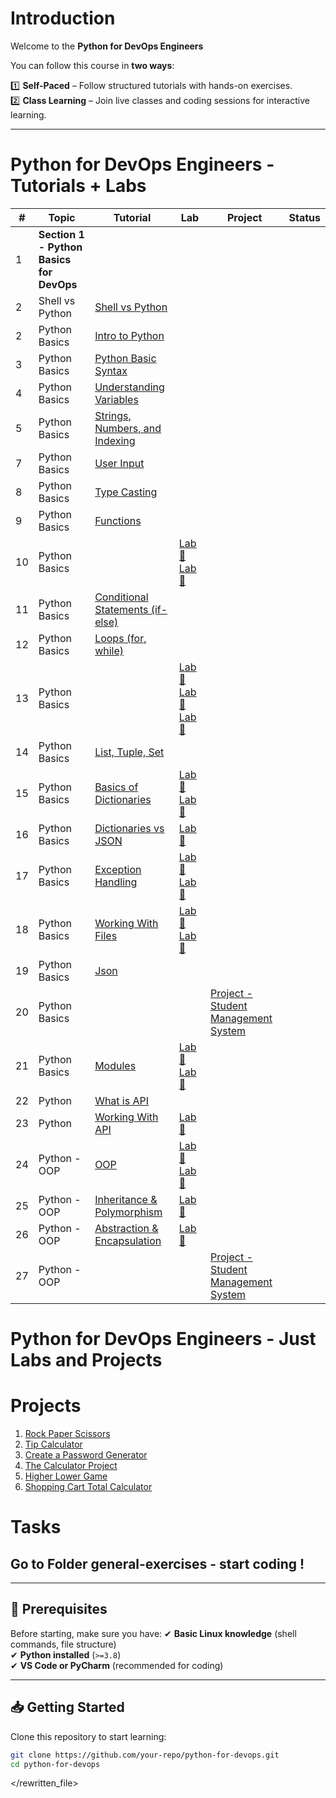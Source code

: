 #  Introduction
Welcome to the **Python for DevOps Engineers** 

You can follow this course in **two ways**:

1️⃣ **Self-Paced** – Follow structured tutorials with hands-on exercises.  
2️⃣ **Class Learning** – Join live classes and coding sessions for interactive learning.

---


# Python for DevOps Engineers - Tutorials + Labs 

| # | Topic | Tutorial | Lab | Project | Status |
|---|-------|----------|-----|---------|--------|
| 1 | **Section 1 - Python Basics for DevOps** | | | | |
| 2 | Shell vs Python | [Shell vs Python](modules/python-basics/shell-vs-python.md) | | |  |
| 2 | Python Basics  | [Intro to Python](modules/python-basics/intro-to-python.md) | | |  |
| 3 | Python Basics  | [Python Basic Syntax](modules/python-basics/python-syntax.md) | | |  |
| 4 | Python Basics  | [Understanding Variables](modules/python-basics/variables.md) | | |  |
| 5 | Python Basics  | [Strings, Numbers, and Indexing](modules/python-basics/string-num-index.md) | | |  |
| 7 | Python Basics  | [User Input](modules/python-basics/user-input.md) | | |  |
| 8 | Python Basics  | [Type Casting](modules/python-basics/type-casting.md) |  | |  |
| 9 | Python Basics  | [Functions](modules/python-basics/functions.md) |  | |  |
| 10 | Python Basics |  | [Lab 🧪](modules/python-basics/in-module-labs/lab_01.md)     [Lab 🧪](labs/lab_01_basic_syntax/README.md) | | |
| 11 | Python Basics | [Conditional Statements (if-else)](modules/python-basics/if-else.md) |  | | |
| 12 | Python Basics | [Loops (for, while)](modules/python-basics/loops.md) |  | | |
| 13 | Python Basics |  | [Lab 🧪](modules/python-basics/in-module-labs/lab_02.md) [Lab 🧪](labs/lab_02_control_structures) [Lab 🧪](labs/lab_27_loops) | | |
| 14 | Python Basics | [List, Tuple, Set](modules/python-basics/list.md) |  | | |
| 15 | Python Basics | [Basics of Dictionaries](modules/python-basics/dictionary.md) | [Lab 🧪](modules/python-basics/in-module-labs/lab_04.md) [Lab 🧪](labs/lab_12_dicts/) | | |
| 16 | Python Basics | [Dictionaries vs JSON](modules/python-basics/dictionary-vs-json.md) | [Lab 🧪](modules/python-basics/in-module-labs/json-vs-dic.md) | | |
| 17 | Python Basics | [Exception Handling](modules/python-basics/exception-handling.md) | [Lab 🧪](modules/python-basics/in-module-labs/lab_07.md) [Lab 🧪](labs/lab_09_error_handling/) | | |
| 18 | Python Basics | [Working With Files](modules/python-basics/files.md) | [Lab 🧪](modules/python-basics/in-module-labs/lab_08.md) [Lab 🧪](labs/lab_07_files/) | | |
| 19 | Python Basics | [Json](modules/python-basics/json.md) | | | |
| 20 | Python Basics |  | |  [Project - Student Management System](modules/python-basics/in-module-labs/lab_03.md)| |
| 21 | Python Basics | [Modules](modules/python-basics/modules.md) | [Lab 🧪](modules/python-basics/in-module-labs/lab_09.md) [Lab 🧪](labs/lab_06_modules/) | | |
| 22 | Python | [What is API](modules/python-basics/api.md) |  | | |
| 23 | Python | [Working With API](modules/python-basics/working-with-api.md) | [Lab 🧪](modules/python-basics/in-module-labs/api.md) | | |
| 24 | Python - OOP| [OOP](modules/python-basics/oop.md) | [Lab 🧪](modules/python-basics/in-module-labs/oop.md) [Lab 🧪](modules/python-basics/in-module-labs/oop2.md) | | |
| 25 | Python - OOP| [Inheritance & Polymorphism](modules/python-basics/inheritance-polymorphism.md) | [Lab 🧪](modules/python-basics/in-module-labs/oop3.md) | | |
| 26 | Python - OOP| [Abstraction & Encapsulation ](modules/python-basics/abstraction-encapsulation.md) | [Lab 🧪](modules/python-basics/in-module-labs/oop4.md) | | |
| 27 | Python - OOP| | | [Project - Student Management System](modules/python-basics/in-module-labs/oop-project.md) | |





# Python for DevOps Engineers - Just Labs and Projects

# Projects 
1. [Rock Paper Scissors](modules/python-basics/in-module-labs/rock-paper-scissors.md) 
2. [Tip Calculator](modules/python-basics/in-module-labs/tip-calculator.md)
3. [Create a Password Generator](modules/python-basics/in-module-labs/pass-gen.md)
4. [The Calculator Project](modules/python-basics/in-module-labs/calculator.md)
5. [Higher Lower Game](modules/python-basics/in-module-labs/high-low.md)
6. [Shopping Cart Total Calculator](modules/python-basics/in-module-labs/task.md)

# Tasks

## Go to Folder general-exercises - start coding ! 

---

## 🔧 Prerequisites
Before starting, make sure you have:
✔ **Basic Linux knowledge** (shell commands, file structure)  
✔ **Python installed** (`>=3.8`)  
✔ **VS Code or PyCharm** (recommended for coding)  

---

## 📥 Getting Started
Clone this repository to start learning:  
```bash
git clone https://github.com/your-repo/python-for-devops.git
cd python-for-devops

```


</rewritten_file>



